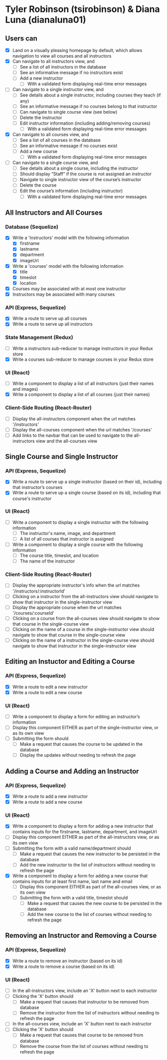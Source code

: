 # Tyler Robinson (tsirobinson) & Diana Luna (dianaluna01)
## Users can
- [X] Land on a visually pleasing homepage by default, which allows navigation to view all courses and all instructors
- [X] Can navigate to all instructors view, and
    - [ ] See a list of all instructors in the database
    - [ ] See an informative message if no instructors exist
    - [ ] Add a new instructor
        - [ ] With a validated form displaying real-time error messages
- [ ] Can navigate to a single instructor view, and
    - [ ] See details about a single instructor, including courses they teach (if any) 
    - [ ] See an informative message if no courses belong to that instructor
    - [ ] Can navigate to single course view (see below)
    - [ ] Delete the instructor 
    - [ ] Edit instructor information (including adding/removing courses)
        - [ ] With a validated form displaying real-time error messages
- [X] Can navigate to all courses view, and
    - [ ] See a list of all courses in the database
    - [ ] See an informative message if no courses exist
    - [ ] Add a new course
        - [ ] With a validated form displaying real-time error messages
- [ ] Can navigate to a single course view, and
    - [ ] See details about a single course, including the instructor
    - [ ] Should display “Staff” if the course is not assigned an instructor
    - [ ] Navigate to single instructor view of the course’s instructor
    - [ ] Delete the course
    - [ ] Edit the course’s information (including instructor)
        - [ ] With a validated form displaying real-time error messages

## All Instructors and All Courses
### Database (Sequelize)
- [X] Write a 'instructors' model with the following information
    - [X] firstname
    - [X] lastname
    - [X] department
    - [X] imageUrl
- [X] Write a 'courses' model with the following information
    - [X] title
    - [X] timeslot
    - [X] location
- [X] Courses may be associated with at most one instructor
- [X] Instructors may be associated with many courses
### API (Express, Sequelize)
- [X] Write a route to serve up all courses
- [X] Write a route to serve up all instructors
### State Management (Redux)
- [ ] Write a instructors sub-reducer to manage instructors in your Redux store
- [X] Write a courses sub-reducer to manage courses in your Redux store
### UI (React)
- [ ] Write a component to display a list of all instructors (just their names and images)
- [X] Write a component to display a list of all courses (just their names)
### Client-Side Routing (React-Router)
- [ ] Display the all-instructors component when the url matches '/instructors'
- [ ] Display the all-courses component when the url matches '/courses'
- [ ] Add links to the navbar that can be used to navigate to the all-instructors view and the all-courses view

## Single Course and Single Instructor
### API (Express, Sequelize)
- [X] Write a route to serve up a single instructor (based on their id), including that instructor’s courses
- [X] Write a route to serve up a single course (based on its id), including that course's instructor
### UI (React)
- [ ] Write a component to display a single instructor with the following information
    - [ ] The instructor's name, image, and department
    - [ ] A list of all courses that instructor is assigned
- [ ] Write a component to display a single course with the following information
    - [ ] The course title, timeslot, and location
    - [ ] The name of the instructor 
### Client-Side Routing (React-Router)
- [ ] Display the appropriate instructor's info when the url matches '/instructors/:instructorId'
- [ ] Clicking on a instructor from the all-instructors view should navigate to show that instructor in the single-instructor view
- [ ] Display the appropriate course when the url matches '/courses/:courseId'
- [ ] Clicking on a course from the all-courses view should navigate to show that course in the single-course view
- [ ] Clicking on the name of a course in the single-instructor view should navigate to show that course in the single-course view
- [ ] Clicking on the name of a instructor in the single-course view should navigate to show that instructor in the single-instructor view

## Editing an Instuctor and Editing a Course
### API (Express, Sequelize)
- [X] Write a route to edit a new instructor
- [X] Write a route to edit a new course
### UI (React)
- [ ] Write a component to display a form for editing an instructor’s information
- [ ] Display this component EITHER as part of the single-instructor view, or as its own view
- [ ] Submitting the form should
    - [ ] Make a request that causes the course to be updated in the database
    - [ ] Display the updates without needing to refresh the page

## Adding a Course and Adding an Instructor
### API (Express, Sequelize)
- [X] Write a route to add a new instructor
- [X] Write a route to add a new course
### UI (React)
- [X] Write a component to display a form for adding a new instructor that contains inputs for the firstname, lastname, department, and imageUrl
- [ ] Display this component EITHER as part of the all-instructors view, or as its own view
- [ ] Submitting the form with a valid name/department should
    - [ ] Make a request that causes the new instructor to be persisted in the database
    - [ ] Add the new instructor to the list of instructors without needing to refresh the page
- [X] Write a component to display a form for adding a new course that contains inputs for at least first name, last name and email
    - [ ] Display this component EITHER as part of the all-courses view, or as its own view
    - [ ] Submitting the form with a valid title, timeslot should
        - [ ] Make a request that causes the new course to be persisted in the database
        - [ ] Add the new course to the list of courses without needing to refresh the page

## Removing an Instructor and Removing a Course
### API (Express, Sequelize)
- [X] Write a route to remove an instructor (based on its id)
- [X] Write a route to remove a course (based on its id)
### UI (React)
- [ ] In the all-instructors view, include an 'X' button next to each instructor
- [ ] Clicking the 'X' button should
    - [ ] Make a request that causes that instructor to be removed from database
    - [ ] Remove the instructor from the list of instructors without needing to refresh the page
- [ ] In the all-courses view, include an 'X' button next to each instructor
- [ ] Clicking the 'X' button should
    - [ ] Make a request that causes that course to be removed from database
    - [ ] Remove the course from the list of courses without needing to refresh the page
